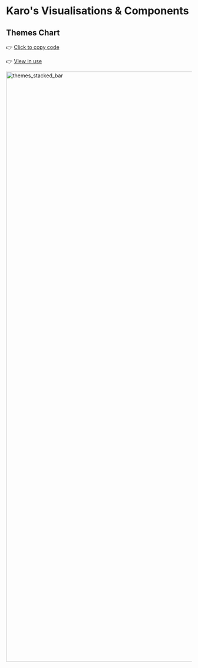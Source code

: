 # Karo's Visualisations & Components

## Themes Chart
👉  [Click to copy code](https://github.com/karozi/Karo-Visualisations-Components/blob/main/themes_chart.py)

👉  [View in use](https://karozieminski.substack.com/about)

<img width="2400" height="1600" alt="themes_stacked_bar" src="https://github.com/user-attachments/assets/19bb1d86-2fa3-48c5-bbf3-81bc8747d386" />


